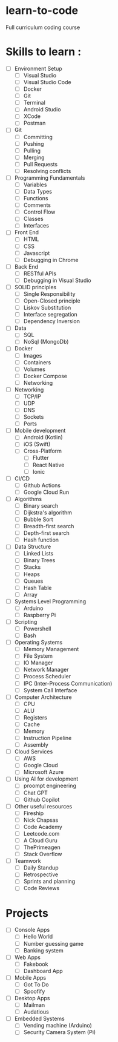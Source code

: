 # learn-to-code

Full curriculum coding course

# Skills to learn :

- [ ] Environment Setup
  - [ ] Visual Studio
  - [ ] Visual Studio Code
  - [ ] Docker
  - [ ] Git
  - [ ] Terminal
  - [ ] Android Studio
  - [ ] XCode
  - [ ] Postman
- [ ] Git
  - [ ] Committing
  - [ ] Pushing
  - [ ] Pulling
  - [ ] Merging
  - [ ] Pull Requests
  - [ ] Resolving conflicts
- [ ] Programming Fundamentals
  - [ ] Variables
  - [ ] Data Types
  - [ ] Functions
  - [ ] Comments
  - [ ] Control Flow
  - [ ] Classes
  - [ ] Interfaces
- [ ] Front End
  - [ ] HTML
  - [ ] CSS
  - [ ] Javascript
  - [ ] Debugging in Chrome
- [ ] Back End
  - [ ] RESTful APIs
  - [ ] Debugging in Visual Studio
- [ ] SOLID principles
  - [ ] Single Responsibility
  - [ ] Open-Closed principle
  - [ ] Liskov Substitution
  - [ ] Interface segregation
  - [ ] Dependency Inversion
- [ ] Data
  - [ ] SQL
  - [ ] NoSql (MongoDb)
- [ ] Docker
  - [ ] Images
  - [ ] Containers
  - [ ] Volumes
  - [ ] Docker Compose
  - [ ] Networking
- [ ] Networking
  - [ ] TCP/IP
  - [ ] UDP
  - [ ] DNS
  - [ ] Sockets
  - [ ] Ports
- [ ] Mobile development
  - [ ] Android (Kotlin)
  - [ ] iOS (Swift)
  - [ ] Cross-Platform
    - [ ] Flutter
    - [ ] React Native
    - [ ] Ionic
- [ ] CI/CD
  - [ ] Github Actions
  - [ ] Google Cloud Run
- [ ] Algorithms
  - [ ] Binary search
  - [ ] Dijkstra's algorithm
  - [ ] Bubble Sort
  - [ ] Breadth-first search
  - [ ] Depth-first search
  - [ ] Hash function
- [ ] Data Structure
  - [ ] Linked Lists
  - [ ] Binary Trees
  - [ ] Stacks
  - [ ] Heaps
  - [ ] Queues
  - [ ] Hash Table
  - [ ] Array
- [ ] Systems Level Programming
  - [ ] Arduino
  - [ ] Raspberry Pi
- [ ] Scripting
  - [ ] Powershell
  - [ ] Bash
- [ ] Operating Systems
  - [ ] Memory Management
  - [ ] File System
  - [ ] IO Manager
  - [ ] Network Manager
  - [ ] Process Scheduler
  - [ ] IPC (Inter-Process Communication)
  - [ ] System Call Interface
- [ ] Computer Architecture
  - [ ] CPU
  - [ ] ALU
  - [ ] Registers
  - [ ] Cache
  - [ ] Memory
  - [ ] Instruction Pipeline
  - [ ] Assembly
- [ ] Cloud Services
  - [ ] AWS
  - [ ] Google Cloud
  - [ ] Microsoft Azure
- [ ] Using AI for development
  - [ ] proompt engineering
  - [ ] Chat GPT
  - [ ] Github Copilot
- [ ] Other useful resources
  - [ ] Fireship
  - [ ] Nick Chapsas
  - [ ] Code Academy
  - [ ] Leetcode.com
  - [ ] A Cloud Guru
  - [ ] ThePrimeagen
  - [ ] Stack Overflow
- [ ] Teamwork
  - [ ] Daily Standup
  - [ ] Retrospective
  - [ ] Sprints and planning
  - [ ] Code Reviews

# Projects

- [ ] Console Apps
  - [ ] Hello World
  - [ ] Number guessing game
  - [ ] Banking system
- [ ] Web Apps
  - [ ] Fakebook
  - [ ] Dashboard App
- [ ] Mobile Apps
  - [ ] Got To Do
  - [ ] Spoofify
- [ ] Desktop Apps
  - [ ] Mailman
  - [ ] Audatious
- [ ] Embedded Systems
  - [ ] Vending machine (Arduino)
  - [ ] Security Camera System (Pi)
